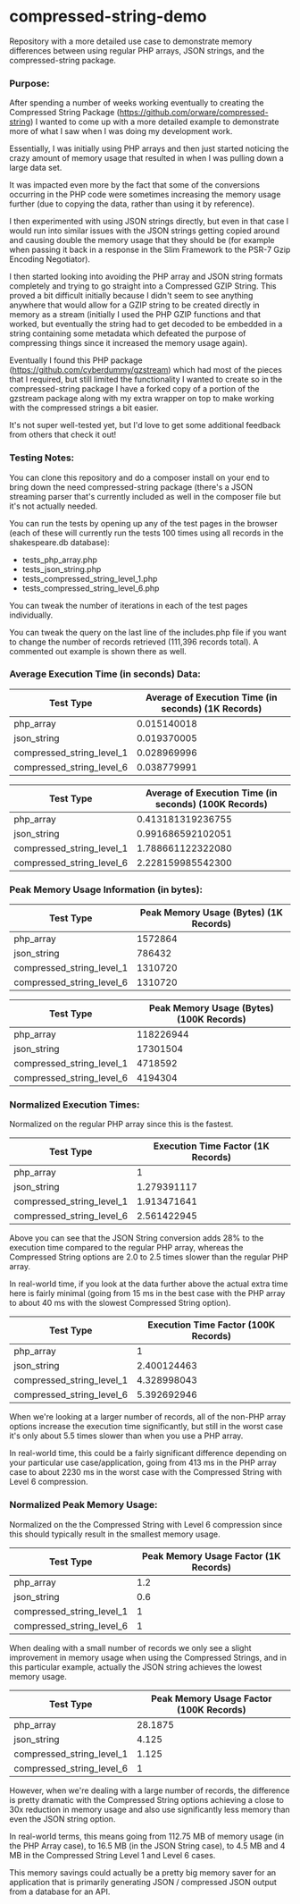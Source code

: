 # compressed-string-demo
Repository with a more detailed use case to demonstrate memory differences between using regular PHP arrays, JSON strings, and the compressed-string package.

### Purpose:

After spending a number of weeks working eventually to creating the Compressed String Package (https://github.com/orware/compressed-string) I wanted to come up with a more detailed example to demonstrate more of what I saw when I was doing my development work.

Essentially, I was initially using PHP arrays and then just started noticing the crazy amount of memory usage that resulted in when I was pulling down a large data set.

It was impacted even more by the fact that some of the conversions occurring in the PHP code were sometimes increasing the memory usage further (due to copying the data, rather than using it by reference).

I then experimented with using JSON strings directly, but even in that case I would run into similar issues with the JSON strings getting copied around and causing double the memory usage that they should be (for example when passing it back in a response in the Slim Framework to the PSR-7 Gzip Encoding Negotiator).

I then started looking into avoiding the PHP array and JSON string formats completely and trying to go straight into a Compressed GZIP String. This proved a bit difficult initially because I didn't seem to see anything anywhere that would allow for a GZIP string to be created directly in memory as a stream (initially I used the PHP GZIP functions and that worked, but eventually the string had to get decoded to be embedded in a string containing some metadata which defeated the purpose of compressing things since it increased the memory usage again).

Eventually I found this PHP package (https://github.com/cyberdummy/gzstream) which had most of the pieces that I required, but still limited the functionality I wanted to create so in the compressed-string package I have a forked copy of a portion of the gzstream package along with my extra wrapper on top to make working with the compressed strings a bit easier.

It's not super well-tested yet, but I'd love to get some additional feedback from others that check it out!

### Testing Notes:

You can clone this repository and do a composer install on your end to bring down the need compressed-string package (there's a JSON streaming parser that's currently included as well in the composer file but it's not actually needed.

You can run the tests by opening up any of the test pages in the browser (each of these will currently run the tests 100 times using all records in the shakespeare.db database):
* tests_php_array.php
* tests_json_string.php
* tests_compressed_string_level_1.php
* tests_compressed_string_level_6.php

You can tweak the number of iterations in each of the test pages individually.

You can tweak the query on the last line of the includes.php file if you want to change the number of records retrieved (111,396 records total). A commented out example is shown there as well.


### Average Execution Time (in seconds) Data:

| Test Type	| Average of Execution Time (in seconds) (1K Records) |
| --------- | -------------------------------------- |
| php_array	| 0.015140018 |
| json_string	| 0.019370005 |
| compressed_string_level_1	| 0.028969996 |
| compressed_string_level_6	| 0.038779991 |

| Test Type	| Average of Execution Time (in seconds) (100K Records) |
| --------- | -------------------------------------- |
| php_array	| 0.413181319236755 |
| json_string	| 0.991686592102051 |
| compressed_string_level_1	| 1.788661122322080 |
| compressed_string_level_6	| 2.228159985542300 |

### Peak Memory Usage Information (in bytes):

| Test Type	| Peak Memory Usage (Bytes) (1K Records) |
| --------- | -------------------------------------- |
| php_array	| 1572864 |
| json_string	| 786432 |
| compressed_string_level_1	| 1310720 |
| compressed_string_level_6	| 1310720 |

| Test Type	| Peak Memory Usage (Bytes) (100K Records) |
| --------- | -------------------------------------- |
| php_array	| 118226944 |
| json_string	| 17301504 |
| compressed_string_level_1	| 4718592 |
| compressed_string_level_6	| 4194304 |

### Normalized Execution Times:

Normalized on the regular PHP array since this is the fastest.

| Test Type	| Execution Time Factor (1K Records) |
| --------- | --------------------------------------
| php_array	| 1 |
| json_string	| 1.279391117 |
| compressed_string_level_1	| 1.913471641 |
| compressed_string_level_6	| 2.561422945 |

Above you can see that the JSON String conversion adds 28% to the execution time compared to the regular PHP array, whereas the Compressed String options are 2.0 to 2.5 times slower than the regular PHP array.

In real-world time, if you look at the data further above the actual extra time here is fairly minimal (going from 15 ms in the best case with the PHP array to about 40 ms with the slowest Compressed String option).

| Test Type	| Execution Time Factor (100K Records) |
| --------- | --------------------------------------
| php_array	| 1 |
| json_string	| 2.400124463 |
| compressed_string_level_1	| 4.328998043 |
| compressed_string_level_6	| 5.392692946 |

When we're looking at a larger number of records, all of the non-PHP array options increase the execution time significantly, but still in the worst case it's only about 5.5 times slower than when you use a PHP array.

In real-world time, this could be a fairly significant difference depending on your particular use case/application, going from 413 ms in the PHP array case to about 2230 ms in the worst case with the Compressed String with Level 6 compression.

### Normalized Peak Memory Usage:

Normalized on the the Compressed String with Level 6 compression since this should typically result in the smallest memory usage.

| Test Type	| Peak Memory Usage Factor (1K Records) |
| --------- | --------------------------------------
| php_array	| 1.2 |
| json_string	| 0.6 |
| compressed_string_level_1	| 1 |
| compressed_string_level_6	| 1 |

When dealing with a small number of records we only see a slight improvement in memory usage when using the Compressed Strings, and in this particular example, actually the JSON string achieves the lowest memory usage.

| Test Type	| Peak Memory Usage Factor (100K Records) |
| --------- | --------------------------------------
| php_array	| 28.1875 |
| json_string	| 4.125 |
| compressed_string_level_1	| 1.125 |
| compressed_string_level_6	| 1 |

However, when we're dealing with a large number of records, the difference is pretty dramatic with the Compressed String options achieving a close to 30x reduction in memory usage and also use significantly less memory than even the JSON string option.

In real-world terms, this means going from 112.75 MB of memory usage (in the PHP Array case), to 16.5 MB (in the JSON String case), to 4.5 MB and 4 MB in the Compressed String Level 1 and Level 6 cases.

This memory savings could actually be a pretty big memory saver for an application that is primarily generating JSON / compressed JSON output from a database for an API.